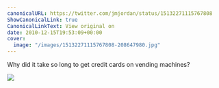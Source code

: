 ```yaml
---
canonicalURL: https://twitter.com/jmjordan/status/15132271115767808
ShowCanonicalLink: true
CanonicalLinkText: View original on
date: 2010-12-15T19:53:09+00:00
cover:
  image: "/images/15132271115767808-208647980.jpg"
---
```

Why did it take so long to get credit cards on vending machines?

![](/images/15132271115767808-208647980.jpg)